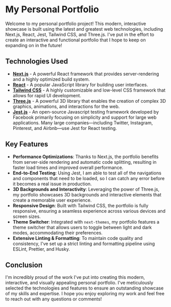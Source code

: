 # My Personal Portfolio

Welcome to my personal portfolio project! This modern, interactive showcase is built using the latest and greatest web technologies, including Next.js, React, Jest, Tailwind CSS, and Three.js. I've put in the effort to create an interactive and functional portfolio that I hope to keep on expanding on in the future!

## Technologies Used

- [**Next.js**](https://nextjs.org/) - A powerful React framework that provides server-rendering and a highly optimized build system.
- [**React**](https://reactjs.org/) - A popular JavaScript library for building user interfaces.
- [**Tailwind CSS**](https://tailwindcss.com/) - A highly customizable and low-level CSS framework that allows for rapid UI development.
- [**Three.js**](https://threejs.org/) - A powerful 3D library that enables the creation of complex 3D graphics, animations, and interactions for the web.
- [**Jest.js**](https://jestjs.io/) - An open-source Javascript testing framework developed by Facebook primarily focusing on simplicity and support for large web applications. Many large companies—including Twitter, Instagram, Pinterest, and Airbnb—use Jest for React testing.

## Key Features

- **Performance Optimizations**: Thanks to Next.js, the portfolio benefits from server-side rendering and automatic code splitting, resulting in faster load times and improved overall performance.
- **End-to-End Testing**: Using Jest, I am able to test all of the navigations and components that need to be loaded, so I can catch any error before it becomes a real issue in production.
- **3D Backgrounds and Interactivity**: Leveraging the power of Three.js, my portfolio showcases 3D backgrounds and interactive elements that create a memorable user experience.
- **Responsive Design**: Built with Tailwind CSS, the portfolio is fully responsive, ensuring a seamless experience across various devices and screen sizes.
- **Theme Switcher**: Integrated with `next-themes`, my portfolio features a theme switcher that allows users to toggle between light and dark modes, accommodating their preferences.
- **Extensive Linting & Formatting**: To maintain code quality and consistency, I've set up a strict linting and formatting pipeline using ESLint, Prettier, and Husky.

## Conclusion

I'm incredibly proud of the work I've put into creating this modern, interactive, and visually appealing personal portfolio. I've meticulously selected the technologies and features to ensure an outstanding showcase of my skills and expertise. I hope you enjoy exploring my work and feel free to reach out with any questions or comments!
